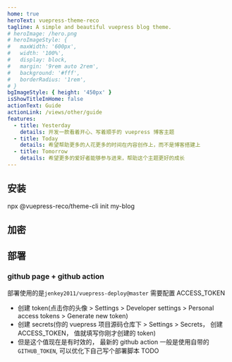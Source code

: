 ```yaml
---
home: true
heroText: vuepress-theme-reco
tagline: A simple and beautiful vuepress blog theme.
# heroImage: /hero.png
# heroImageStyle: {
#   maxWidth: '600px',
#   width: '100%',
#   display: block,
#   margin: '9rem auto 2rem',
#   background: '#fff',
#   borderRadius: '1rem',
# }
bgImageStyle: { height: '450px' }
isShowTitleInHome: false
actionText: Guide
actionLink: /views/other/guide
features:
  - title: Yesterday
    details: 开发一款看着开心、写着顺手的 vuepress 博客主题
  - title: Today
    details: 希望帮助更多的人花更多的时间在内容创作上，而不是博客搭建上
  - title: Tomorrow
    details: 希望更多的爱好者能够参与进来，帮助这个主题更好的成长
---
```


## 安装

npx @vuepress-reco/theme-cli init my-blog

## 加密

## 部署

### github page + github action

部署使用的是`jenkey2011/vuepress-deploy@master`
需要配置 ACCESS_TOKEN

- 创建 token(点击你的头像 > Settings > Developer settings > Personal access tokens > Generate new token)
- 创建 secrets(你的 vuepress 项目源码仓库下 > Settings > Secrets， 创建 ACCESS_TOKEN， 值就填写你刚才创建的 token)
- 但是这个值现在是有时效的，
  最新的 github action 一般是使用自带的`GITHUB_TOKEN`, 可以优化下自己写个部署脚本 TODO

